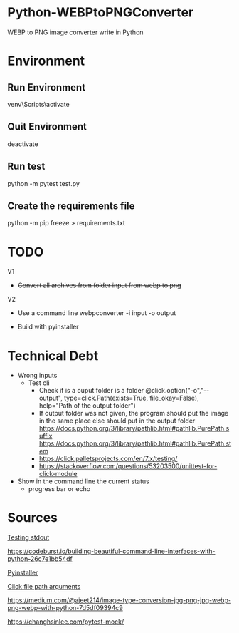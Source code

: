 # Python-WEBPtoPNGConverter
WEBP to PNG image converter write in Python

# Environment 

## Run Environment 
venv\Scripts\activate

## Quit Environment 
deactivate

## Run test 
python -m pytest test.py

## Create the requirements file
python -m pip freeze > requirements.txt

# TODO 
V1 

- ~~Convert all archives from folder input from webp to png~~ 

V2

- Use a command line 
    webpconverter -i input -o output
   
- Build with pyinstaller 


# Technical Debt 

- Wrong inputs
    - Test cli 
        - Check if is a ouput folder is a folder
            @click.option("-o","--output", type=click.Path(exists=True, file_okay=False), help="Path of the output folder")
        - If output folder was not given, the program should put the image in the same place else should put in the output folder     
				https://docs.python.org/3/library/pathlib.html#pathlib.PurePath.suffix
				https://docs.python.org/3/library/pathlib.html#pathlib.PurePath.stem
        - https://click.palletsprojects.com/en/7.x/testing/
        - https://stackoverflow.com/questions/53203500/unittest-for-click-module         
- Show in the command line the current status
    - progress bar or echo 

# Sources

[Testing stdout](https://docs.pytest.org/en/stable/capture.html)

https://codeburst.io/building-beautiful-command-line-interfaces-with-python-26c7e1bb54df

[Pyinstaller](http://www.pyinstaller.org/)

[Click file path arguments](https://click.palletsprojects.com/en/7.x/arguments/#file-path-arguments)

https://medium.com/@ajeet214/image-type-conversion-jpg-png-jpg-webp-png-webp-with-python-7d5df09394c9

https://changhsinlee.com/pytest-mock/